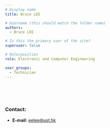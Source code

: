 ```yaml
---
# Display name
title: Bruce LEE

# Username (this should match the folder name)
authors:
  - Bruce LEE

# Is this the primary user of the site?
superuser: false

# Role/position
role: Electronic and Computer Engineering

user_groups:
  - Technician
---
```


  
  
  <br/>
  <br/>
  <br/>

###     Contact:
- **E-mail:** eelee@ust.hk
